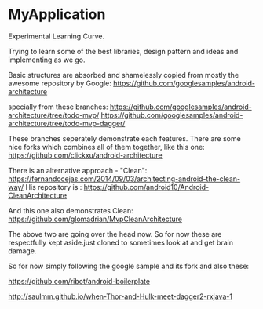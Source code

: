 # MyApplication
Experimental Learning Curve.

Trying to learn some of the best libraries, design pattern and ideas and implementing as we go.

Basic structures are absorbed and shamelessly copied from mostly the awesome repository by Google:
https://github.com/googlesamples/android-architecture

specially from these branches:
https://github.com/googlesamples/android-architecture/tree/todo-mvp/
https://github.com/googlesamples/android-architecture/tree/todo-mvp-dagger/

These branches seperately demonstrate each features. There are some nice forks which combines all of them together, like this one:
https://github.com/clickxu/android-architecture

There is an alternative approach - "Clean":
https://fernandocejas.com/2014/09/03/architecting-android-the-clean-way/
His repository is : https://github.com/android10/Android-CleanArchitecture

And this one also demonstrates Clean: https://github.com/glomadrian/MvpCleanArchitecture

The above two are going over the head now. So for now these are respectfully kept aside.just cloned to sometimes look at and get brain damage.


So for now simply following the google sample and its fork and also these:

https://github.com/ribot/android-boilerplate

http://saulmm.github.io/when-Thor-and-Hulk-meet-dagger2-rxjava-1
